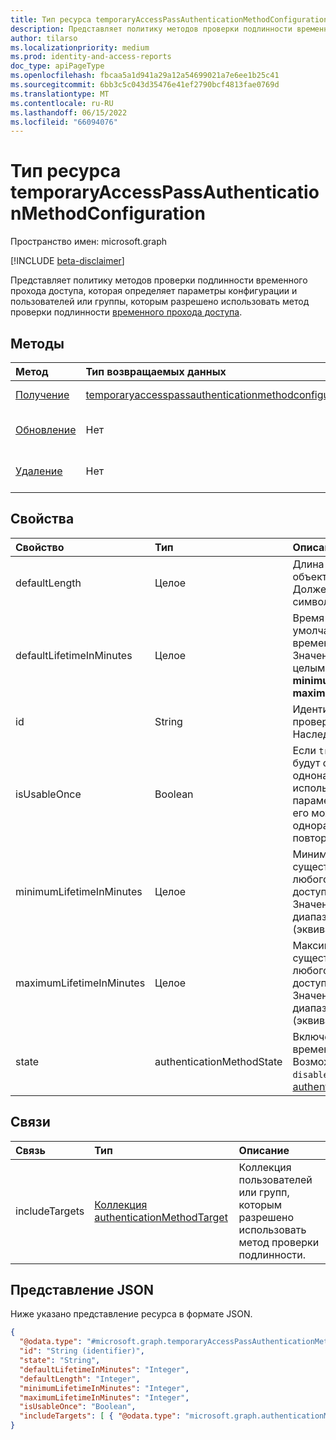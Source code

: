 ```yaml
---
title: Тип ресурса temporaryAccessPassAuthenticationMethodConfiguration
description: Представляет политику методов проверки подлинности временного прохода доступа, которая определяет параметры конфигурации и пользователей или группы, которым разрешено использовать метод проверки подлинности.
author: tilarso
ms.localizationpriority: medium
ms.prod: identity-and-access-reports
doc_type: apiPageType
ms.openlocfilehash: fbcaa5a1d941a29a12a54699021a7e6ee1b25c41
ms.sourcegitcommit: 6bb3c5c043d35476e41ef2790bcf4813fae0769d
ms.translationtype: MT
ms.contentlocale: ru-RU
ms.lasthandoff: 06/15/2022
ms.locfileid: "66094076"
---
```

# <a name="temporaryaccesspassauthenticationmethodconfiguration-resource-type"></a>Тип ресурса temporaryAccessPassAuthenticationMethodConfiguration
Пространство имен: microsoft.graph

[!INCLUDE [beta-disclaimer](../../includes/beta-disclaimer.md)]

Представляет политику методов проверки подлинности временного прохода доступа, которая определяет параметры конфигурации и пользователей или группы, которым разрешено использовать метод проверки подлинности [временного прохода доступа](temporaryaccesspassauthenticationmethod.md).

## <a name="methods"></a>Методы
|Метод|Тип возвращаемых данных|Описание|
|:---|:---|:---|
|[Получение](../api/temporaryaccesspassauthenticationmethodconfiguration-get.md)|[temporaryaccesspassauthenticationmethodconfiguration](../resources/temporaryaccesspassauthenticationmethodconfiguration.md)|Чтение свойств и связей **временного объектаAccessPassAuthenticationMethodConfiguration** .|
|[Обновление](../api/temporaryaccesspassauthenticationmethodconfiguration-update.md)|Нет|Обновление свойств объекта **temporaryAccessPassAuthenticationMethodConfiguration** .|
|[Удаление](../api/temporaryaccesspassauthenticationmethodconfiguration-delete.md)|Нет|Возвращает объект **temporaryAccessPassAuthenticationMethodConfiguration** в конфигурацию по умолчанию.|

## <a name="properties"></a>Свойства
|Свойство|Тип|Описание|
|:---|:---|:---|
|defaultLength|Целое|Длина по умолчанию в символах объекта временного access Pass. Должен содержать от 8 до 48 символов.|
|defaultLifetimeInMinutes|Целое|Время существования по умолчанию в минутах для временного прохода доступа. Значение может быть любым целым числом между **minimumLifetimeInMinutes** и **maximumLifetimeInMinutes**.|
|id|String|Идентификатор политики метода проверки подлинности. Наследуется от [сущности](entity.md).|
|isUsableOnce|Boolean   |Если `true`все проходы в клиенте будут ограничены однонастройным использованием. Если `false`этот параметр передается клиенту, его можно создать для одноразового использования или повторного использования.|
|minimumLifetimeInMinutes|Целое|Минимальное время существования в минутах для любого временного прохода доступа, созданного в клиенте. Значение может быть в диапазоне от 10 до 43200 минут (эквивалентно 30 дням).|
|maximumLifetimeInMinutes|Целое|Максимальное время существования в минутах для любого временного прохода доступа, созданного в клиенте. Значение может быть в диапазоне от 10 до 43200 минут (эквивалентно 30 дням).|
|state|authenticationMethodState|Включен ли в клиенте метод временного сквозного доступа. Возможные значения: `enabled`, `disabled`. Наследуется [от authenticationMethodConfiguration](authenticationmethodconfiguration.md). |

## <a name="relationships"></a>Связи
|Связь|Тип|Описание|
|:---|:---|:---|
|includeTargets|[Коллекция authenticationMethodTarget](../resources/authenticationmethodtarget.md)|Коллекция пользователей или групп, которым разрешено использовать метод проверки подлинности.|

## <a name="json-representation"></a>Представление JSON
Ниже указано представление ресурса в формате JSON.
<!-- {
  "blockType": "resource",
  "keyProperty": "id",
  "@odata.type": "microsoft.graph.temporaryAccessPassAuthenticationMethodConfiguration",
  "baseType": "microsoft.graph.authenticationMethodConfiguration",
  "openType": false
}
-->
``` json
{
  "@odata.type": "#microsoft.graph.temporaryAccessPassAuthenticationMethodConfiguration",
  "id": "String (identifier)",
  "state": "String",
  "defaultLifetimeInMinutes": "Integer",
  "defaultLength": "Integer",
  "minimumLifetimeInMinutes": "Integer",
  "maximumLifetimeInMinutes": "Integer",
  "isUsableOnce": "Boolean",
  "includeTargets": [ { "@odata.type": "microsoft.graph.authenticationMethodTarget" } ]
}
```
